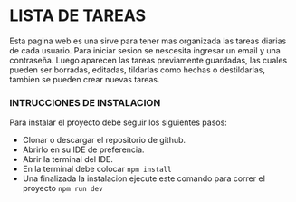 # LISTA DE TAREAS

Esta pagina web es una sirve para tener mas organizada las tareas diarias de cada usuario.
Para iniciar sesion se nescesita ingresar un email y una contraseña. Luego aparecen las tareas previamente guardadas,
las cuales pueden ser borradas, editadas, tildarlas como hechas o destildarlas, tambien se pueden crear nuevas tareas.

### INTRUCCIONES DE INSTALACION

Para instalar el proyecto debe seguir los siguientes pasos:

- Clonar o descargar el repositorio de github.
- Abrirlo en su IDE de preferencia.
- Abrir la terminal del IDE.
- En la terminal debe colocar `npm install`
- Una finalizada la instalacion ejecute este comando para correr el proyecto `npm run dev`